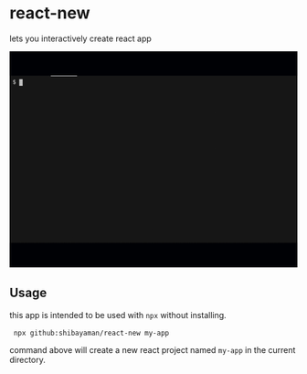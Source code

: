 # react-new

lets you interactively create react app

![demo](https://github.com/shibayaman/react-new/blob/master/gif/demo.gif)

## Usage

this app is intended to be used with `npx` without installing.

```
 npx github:shibayaman/react-new my-app
```

command above will create a new react project named `my-app` in the current directory.
